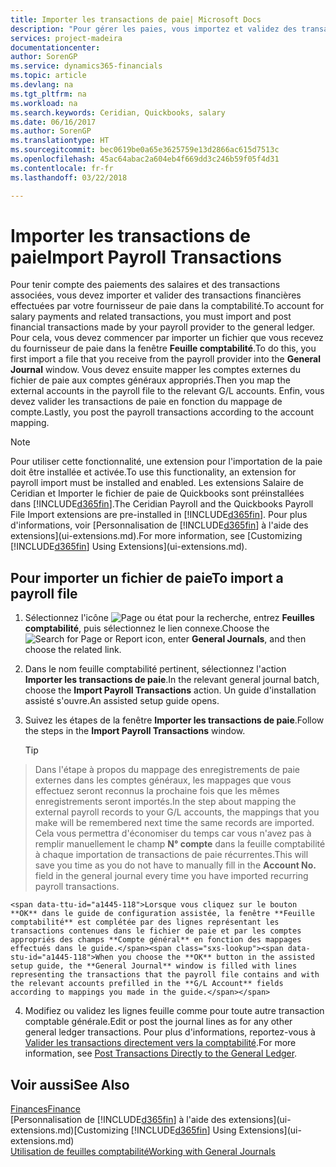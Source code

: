 ```yaml
---
title: Importer les transactions de paie| Microsoft Docs
description: "Pour gérer les paies, vous importez et validez des transactions financières de votre fournisseur de paie dans la comptabilité, en utilisant une extension de paie telle que Ceridian ou Quickbooks."
services: project-madeira
documentationcenter: 
author: SorenGP
ms.service: dynamics365-financials
ms.topic: article
ms.devlang: na
ms.tgt_pltfrm: na
ms.workload: na
ms.search.keywords: Ceridian, Quickbooks, salary
ms.date: 06/16/2017
ms.author: SorenGP
ms.translationtype: HT
ms.sourcegitcommit: bec0619be0a65e3625759e13d2866ac615d7513c
ms.openlocfilehash: 45ac64abac2a604eb4f669dd3c246b59f05f4d31
ms.contentlocale: fr-fr
ms.lasthandoff: 03/22/2018

---
```

# <a name="import-payroll-transactions"></a><span data-ttu-id="a1445-103">Importer les transactions de paie</span><span class="sxs-lookup"><span data-stu-id="a1445-103">Import Payroll Transactions</span></span>
<span data-ttu-id="a1445-104">Pour tenir compte des paiements des salaires et des transactions associées, vous devez importer et valider des transactions financières effectuées par votre fournisseur de paie dans la comptabilité.</span><span class="sxs-lookup"><span data-stu-id="a1445-104">To account for salary payments and related transactions, you must import and post financial transactions made by your payroll provider to the general ledger.</span></span> <span data-ttu-id="a1445-105">Pour cela, vous devez commencer par importer un fichier que vous recevez du fournisseur de paie dans la fenêtre **Feuille comptabilité**.</span><span class="sxs-lookup"><span data-stu-id="a1445-105">To do this, you first import a file that you receive from the payroll provider into the **General Journal** window.</span></span> <span data-ttu-id="a1445-106">Vous devez ensuite mapper les comptes externes du fichier de paie aux comptes généraux appropriés.</span><span class="sxs-lookup"><span data-stu-id="a1445-106">Then you map the external accounts in the payroll file to the relevant G/L accounts.</span></span> <span data-ttu-id="a1445-107">Enfin, vous devez valider les transactions de paie en fonction du mappage de compte.</span><span class="sxs-lookup"><span data-stu-id="a1445-107">Lastly, you post the payroll transactions according to the account mapping.</span></span>

> [!NOTE]  
>   <span data-ttu-id="a1445-108">Pour utiliser cette fonctionnalité, une extension pour l'importation de la paie doit être installée et activée.</span><span class="sxs-lookup"><span data-stu-id="a1445-108">To use this functionality, an extension for payroll import must be installed and enabled.</span></span> <span data-ttu-id="a1445-109">Les extensions Salaire de Ceridian et Importer le fichier de paie de Quickbooks sont préinstallées dans [!INCLUDE[d365fin](includes/d365fin_md.md)].</span><span class="sxs-lookup"><span data-stu-id="a1445-109">The Ceridian Payroll and the Quickbooks Payroll File Import extensions are pre-installed in [!INCLUDE[d365fin](includes/d365fin_md.md)].</span></span> <span data-ttu-id="a1445-110">Pour plus d'informations, voir [Personnalisation de [!INCLUDE[d365fin](includes/d365fin_md.md)] à l'aide des extensions](ui-extensions.md).</span><span class="sxs-lookup"><span data-stu-id="a1445-110">For more information, see [Customizing [!INCLUDE[d365fin](includes/d365fin_md.md)] Using Extensions](ui-extensions.md).</span></span>

## <a name="to-import-a-payroll-file"></a><span data-ttu-id="a1445-111">Pour importer un fichier de paie</span><span class="sxs-lookup"><span data-stu-id="a1445-111">To import a payroll file</span></span>
1. <span data-ttu-id="a1445-112">Sélectionnez l'icône ![Page ou état pour la recherche](media/ui-search/search_small.png "Page ou état pour la recherche"), entrez **Feuilles comptabilité**, puis sélectionnez le lien connexe.</span><span class="sxs-lookup"><span data-stu-id="a1445-112">Choose the ![Search for Page or Report](media/ui-search/search_small.png "Search for Page or Report icon") icon, enter **General Journals**, and then choose the related link.</span></span>
2. <span data-ttu-id="a1445-113">Dans le nom feuille comptabilité pertinent, sélectionnez l'action **Importer les transactions de paie**.</span><span class="sxs-lookup"><span data-stu-id="a1445-113">In the relevant general journal batch, choose the **Import Payroll Transactions** action.</span></span> <span data-ttu-id="a1445-114">Un guide d'installation assisté s'ouvre.</span><span class="sxs-lookup"><span data-stu-id="a1445-114">An assisted setup guide opens.</span></span>
3. <span data-ttu-id="a1445-115">Suivez les étapes de la fenêtre **Importer les transactions de paie**.</span><span class="sxs-lookup"><span data-stu-id="a1445-115">Follow the steps in the **Import Payroll Transactions** window.</span></span>

    > [!TIP]  
>   <span data-ttu-id="a1445-116">Dans l'étape à propos du mappage des enregistrements de paie externes dans les comptes généraux, les mappages que vous effectuez seront reconnus la prochaine fois que les mêmes enregistrements seront importés.</span><span class="sxs-lookup"><span data-stu-id="a1445-116">In the step about mapping the external payroll records to your G/L accounts, the mappings that you make will be remembered next time the same records are imported.</span></span> <span data-ttu-id="a1445-117">Cela vous permettra d'économiser du temps car vous n'avez pas à remplir manuellement le champ **N° compte** dans la feuille comptabilité à chaque importation de transactions de paie récurrentes.</span><span class="sxs-lookup"><span data-stu-id="a1445-117">This will save you time as you do not have to manually fill in the **Account No.** field in the general journal every time you have imported recurring payroll transactions.</span></span>   

    <span data-ttu-id="a1445-118">Lorsque vous cliquez sur le bouton **OK** dans le guide de configuration assistée, la fenêtre **Feuille comptabilité** est complétée par des lignes représentant les transactions contenues dans le fichier de paie et par les comptes appropriés des champs **Compte général** en fonction des mappages effectués dans le guide.</span><span class="sxs-lookup"><span data-stu-id="a1445-118">When you choose the **OK** button in the assisted setup guide, the **General Journal** window is filled with lines representing the transactions that the payroll file contains and with the relevant accounts prefilled in the **G/L Account** fields according to mappings you made in the guide.</span></span>
4. <span data-ttu-id="a1445-119">Modifiez ou validez les lignes feuille comme pour toute autre transaction comptable générale.</span><span class="sxs-lookup"><span data-stu-id="a1445-119">Edit or post the journal lines as for any other general ledger transactions.</span></span> <span data-ttu-id="a1445-120">Pour plus d'informations, reportez-vous à [Valider les transactions directement vers la comptabilité](finance-how-post-transactions-directly.md).</span><span class="sxs-lookup"><span data-stu-id="a1445-120">For more information, see [Post Transactions Directly to the General Ledger](finance-how-post-transactions-directly.md).</span></span>   

## <a name="see-also"></a><span data-ttu-id="a1445-121">Voir aussi</span><span class="sxs-lookup"><span data-stu-id="a1445-121">See Also</span></span>
[<span data-ttu-id="a1445-122">Finances</span><span class="sxs-lookup"><span data-stu-id="a1445-122">Finance</span></span>](finance.md)  
<span data-ttu-id="a1445-123">[Personnalisation de [!INCLUDE[d365fin](includes/d365fin_md.md)] à l'aide des extensions](ui-extensions.md)</span><span class="sxs-lookup"><span data-stu-id="a1445-123">[Customizing [!INCLUDE[d365fin](includes/d365fin_md.md)] Using Extensions](ui-extensions.md)</span></span>  
[<span data-ttu-id="a1445-124">Utilisation de feuilles comptabilité</span><span class="sxs-lookup"><span data-stu-id="a1445-124">Working with General Journals</span></span>](ui-work-general-journals.md)  

